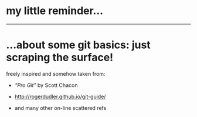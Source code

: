 # my little reminder...
***
# ...about some git basics: just scraping the surface!

freely inspired and somehow taken from:

- *"Pro Git"* by Scott Chacon

- http://rogerdudler.github.io/git-guide/

- and many other on-line scattered refs

